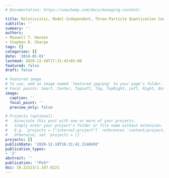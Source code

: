 ```yaml
---
# Documentation: https://wowchemy.com/docs/managing-content/

title: Relativistic, Model-Independent, Three-Particle Quantization Condition
subtitle: ''
summary: ''
authors:
- Maxwell T. Hansen
- Stephen R. Sharpe
tags: []
categories: []
date: '2014-01-01'
lastmod: 2020-12-10T17:31:41+01:00
featured: false
draft: false

# Featured image
# To use, add an image named `featured.jpg/png` to your page's folder.
# Focal points: Smart, Center, TopLeft, Top, TopRight, Left, Right, BottomLeft, Bottom, BottomRight.
image:
  caption: ''
  focal_point: ''
  preview_only: false

# Projects (optional).
#   Associate this post with one or more of your projects.
#   Simply enter your project's folder or file name without extension.
#   E.g. `projects = ["internal-project"]` references `content/project/deep-learning/index.md`.
#   Otherwise, set `projects = []`.
projects: []
publishDate: '2020-12-10T16:31:41.314849Z'
publication_types:
- '2'
abstract: ''
publication: '*PoS*'
doi: 10.22323/1.187.0221
---
```

